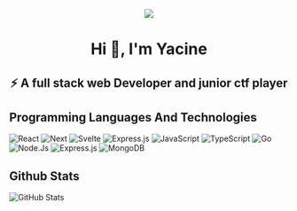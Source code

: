 <div align="center">
    <img style="text-align: center;" src="https://media.giphy.com/media/9PalpZKlDt5iNfnFXT/giphy.gif" />
</div>

<h1 align="center">Hi 👋, I'm Yacine </h1>
<h2 align="center">⚡ A full stack web Developer and junior ctf player</h2>


## Programming Languages And Technologies 
![React](https://img.shields.io/badge/React-0000FF?style=for-the-badge&logo=react&logoColor=white)
![Next](https://img.shields.io/badge/Next.js-000000?style=for-the-badge&logo=next&logoColor=white)
![Svelte](https://img.shields.io/badge/Svelte.js-FFA500?style=for-the-badge&logo=tailwind&logoColor=white)
![Express.js](https://img.shields.io/badge/Express.js-000000?style=for-the-badge&logo=express&logoColor=white)
![JavaScript](https://img.shields.io/badge/JavaScript-F7DF1E?style=for-the-badge&logo=javascript&logoColor=black)
![TypeScript](https://img.shields.io/badge/TypeScript-007ACC?style=for-the-badge&logo=typescript&logoColor=white)
![Go](https://img.shields.io/badge/Go-00ADD8?style=for-the-badge&logo=go&logoColor=white)
![Node.Js](https://img.shields.io/badge/Node.js-43853D?style=for-the-badge&logo=node.js&logoColor=white)
![Express.js](https://img.shields.io/badge/Express.js-000000?style=for-the-badge&logo=express&logoColor=white)
![MongoDB](https://img.shields.io/badge/MongoDB-47A248?style=for-the-badge&logo=mongodb&logoColor=white)

## Github Stats
![GitHub Stats](https://github-readme-stats.vercel.app/api?username=abdo30004&show_icons=true&theme=dark)


